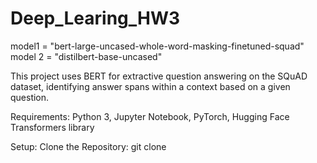 # Deep_Learing_HW3

model1 = "bert-large-uncased-whole-word-masking-finetuned-squad"
model 2 = "distilbert-base-uncased"


This project uses BERT for extractive question answering on the SQuAD dataset, identifying answer spans within a context based on a given question.

Requirements:
Python 3,
Jupyter Notebook,
PyTorch,
Hugging Face Transformers library

Setup:
Clone the Repository:
git clone <repository-url>

